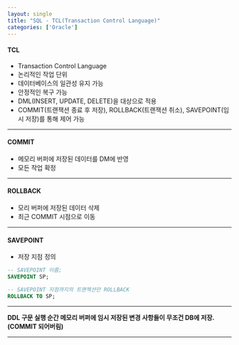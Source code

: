```yaml
---
layout: single
title: "SQL - TCL(Transaction Control Language)"
categories: ['Oracle']
---
```


#### TCL
* Transaction Control Language
* 논리적인 작업 단위
* 데이터베이스의 일관성 유지 가능
* 안정적인 복구 가능
* DML(INSERT, UPDATE, DELETE)을 대상으로 적용
* COMMIT(트랜잭션 종료 후 저장), ROLLBACK(트랜잭션 취소), SAVEPOINT(임시 저장)를 통해 제어 가능
   
***

#### COMMIT
* 메모리 버퍼에 저장된 데이터를 DM에 반영
* 모든 작업 확정
   
***

#### ROLLBACK
* 모리 버퍼에 저장된 데이터 삭제
* 최근 COMMIT 시점으로 이동
   
***

#### SAVEPOINT
* 저장 지점 정의
   
``` sql
-- SAVEPOINT 이름;
SAVEPOINT SP; 

-- SAVEPOINT 지점까지의 트랜젝션만 ROLLBACK
ROLLBACK TO SP;
```   
   
***

**DDL 구문 실행 순간 메모리 버퍼에 임시 저장된 변경 사항들이 무조건 DB에 저장.(COMMIT 되어버림)**
   
***
